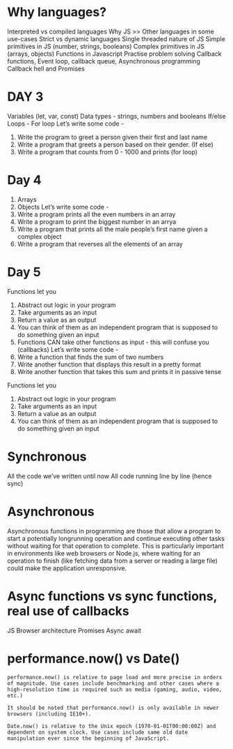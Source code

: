 # Why languages?

Interpreted vs compiled languages
Why JS >> Other languages in some use-cases
Strict vs dynamic languages
Single threaded nature of JS
Simple primitives in JS (number, strings, booleans)
Complex primitives in JS (arrays, objects)
Functions in Javascript
Practise problem solving
Callback functions, Event loop, callback queue, Asynchronous programming
Callback hell and Promises

# DAY 3

Variables (let, var, const)
Data types - strings, numbers and booleans
If/else
Loops - For loop
Let’s write some code -
1. Write the program to greet a person given their first and last name
2. Write a program that greets a person based on their gender. (If else)
3. Write a program that counts from 0 - 1000 and prints (for loop)

# Day 4 

1. Arrays
2. Objects
Let’s write some code -
1. Write a program prints all the even numbers in an array
2. Write a program to print the biggest number in an arrya
3. Write a program that prints all the male people’s first name given a complex object
4. Write a program that reverses all the elements of an array


# Day 5 

Functions let you
1. Abstract out logic in your program
2. Take arguments as an input
3. Return a value as an output
4. You can think of them as an independent program that is supposed to do something
 given an input
5. Functions CAN take other functions as input - this will confuse you (callbacks)
Let’s write some code -
1. Write a function that finds the sum of two numbers
2. Write another function that displays this result in a pretty format
3. Write another function that takes this sum and prints it in passive tense


Functions let you
1. Abstract out logic in your program
2. Take arguments as an input
3. Return a value as an output
4. You can think of them as an independent program that is supposed to do something
 given an input 


# Synchronous 

All the code we’ve written until now
All code running line by line (hence sync)


# Asynchronous
Asynchronous functions in programming are those
that allow a program to start a potentially longrunning operation and continue executing other
tasks without waiting for that operation to
complete. This is particularly important in
environments like web browsers or Node.js, where
waiting for an operation to finish (like fetching
data from a server or reading a large file) could
make the application unresponsive.  

# Async functions vs sync functions, real use of callbacks
JS Browser architecture
Promises
Async await


# performance.now() vs Date()

```
performance.now() is relative to page load and more precise in orders of magnitude. Use cases include benchmarking and other cases where a high-resolution time is required such as media (gaming, audio, video, etc.)

It should be noted that performance.now() is only available in newer browsers (including IE10+).

Date.now() is relative to the Unix epoch (1970-01-01T00:00:00Z) and dependent on system clock. Use cases include same old date manipulation ever since the beginning of JavaScript.

```
